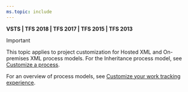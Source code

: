 ```yaml
---
ms.topic: include
---
```

**VSTS | TFS 2018 | TFS 2017 | TFS 2015 | TFS 2013**  

> [!IMPORTANT]  
>This topic applies to project customization for Hosted XML and On-premises XML process models. For the Inheritance process model, see [Customize a process](/vsts/organizations/settings/work/customize-process).
>
>For an overview of process models, see [Customize your work tracking experience](/vsts/reference/customize-work).  


